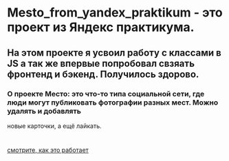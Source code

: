 # Mesto_from_yandex_praktikum - это проект из Яндекс практикума. 
## На этом проекте я усвоил работу с классами в JS а так же впервые попробовал свзяать фронтенд и бэкенд. Получилось здорово.
### О проекте Место: это что-то типа социальной сети, где люди могут публиковать фотографии разных мест. Можно удалять и добавлять 
новые карточки, а ещё лайкать.
#
[смотрите, как это работает](https://muratbyazrov.github.io/Mesto_from_yandex_praktikum/)
#
